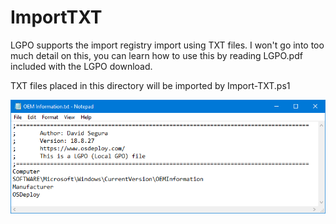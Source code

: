 # ImportTXT

LGPO supports the import registry import using TXT files.  I won't go into too much detail on this, you can learn how to use this by reading LGPO.pdf included with the LGPO download.

TXT files placed in this directory will be imported by Import-TXT.ps1

![](../../../.gitbook/assets/2018-09-02_0-50-39.png)

